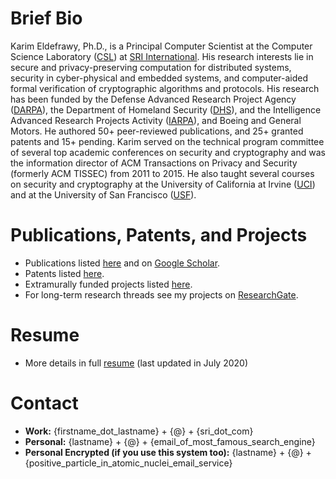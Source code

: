 # Brief Bio
Karim Eldefrawy, Ph.D., is a Principal Computer Scientist at the Computer Science Laboratory ([CSL](http://www.csl.sri.com/)) at [SRI International](https://www.sri.com/). His research interests lie in secure and privacy-preserving computation for distributed systems, security in cyber-physical and embedded systems, and computer-aided formal verification of cryptographic algorithms and protocols. His research has been funded by the Defense Advanced Research Project Agency ([DARPA](https://www.darpa.mil/)), the Department of Homeland Security ([DHS](https://www.dhs.gov/science-and-technology)), and the Intelligence Advanced Research Projects Activity ([IARPA](https://www.iarpa.gov/)), and Boeing and General Motors. He authored 50+ peer-reviewed publications, and 25+ granted patents and 15+ pending. Karim served on the technical program committee of several top academic conferences on security and cryptography and was the information director of ACM Transactions on Privacy and Security (formerly ACM TISSEC) from 2011 to 2015. He also taught several courses on security and cryptography at the University of California at Irvine ([UCI](https://www.ics.uci.edu/)) and at the University of San Francisco ([USF](https://www.usfca.edu/)).


# Publications, Patents, and Projects
* Publications listed [here](https://keldefrawy.github.io/pubs.html) and on [Google Scholar](http://bit.ly/2KIZaWF).
* Patents listed [here](https://keldefrawy.github.io/patents.html). 
* Extramurally funded projects listed [here](https://keldefrawy.github.io/projects.html).
* For long-term research threads see my projects on [ResearchGate](http://bit.ly/37tOPHZ).


# Resume
* More details in full [resume](https://keldefrawy.github.io/karim_resume.pdf) (last updated in July 2020)

# Contact
* **Work:** {firstname_dot_lastname} + {@} + {sri_dot_com}
* **Personal:** {lastname} + {@} + {email_of_most_famous_search_engine}
* **Personal Encrypted (if you use this system too):** {lastname} + {@} + {positive_particle_in_atomic_nuclei_email_service}














